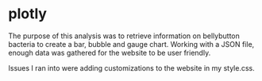 # plotly
The purpose of this analysis was to retrieve information on bellybutton bacteria to create a bar, bubble and gauge chart. Working with a JSON file, enough data was gathered for the website to be user friendly.

Issues I ran into were adding customizations to the website in my style.css.

